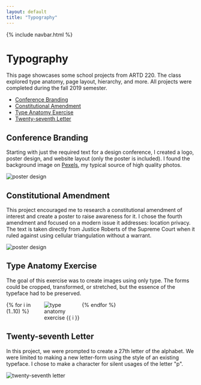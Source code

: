 ```yaml
---
layout: default
title: "Typography"
---
```


{% include navbar.html %}

# Typography

This page showcases some school projects from ARTD 220. The class explored type anatomy, page layout, hierarchy, and more. All projects were completed during the fall 2019 semester.

- [Conference Branding](#conference-branding)
- [Constitutional Amendment](#constitutional-amendment)
- [Type Anatomy Exercise](#type-anatomy-exercise)
- [Twenty-seventh Letter](#twenty-seventh-letter)

## Conference Branding

Starting with just the required text for a design conference, I created a logo, poster design, and website layout (only the poster is included). I found the background image on [Pexels](https://www.pexels.com/), my typical source of high quality photos.

<div class="row justify-content-center">
  <div class="col-sm-9 col-md-6">
    <img src="{{ site.baseurl }}/assets/images/typography/made-by-humans.jpg" alt="poster design"/>
  </div>
</div>

## Constitutional Amendment

This project encouraged me to research a constitutional amendment of interest and create a poster to raise awareness for it. I chose the fourth amendment and focused on a modern issue it addresses: location privacy. The text is taken directly from Justice Roberts of the Supreme Court when it ruled against using cellular triangulation without a warrant.

<div class="row justify-content-center">
  <div class="col-sm-9 col-md-6">
    <img src="{{ site.baseurl }}/assets/images/typography/amendment.png" alt="poster design"/>
  </div>
</div>

## Type Anatomy Exercise

The goal of this exercise was to create images using only type. The forms could be cropped, transformed, or stretched, but the essence of the typeface had to be preserved.

<div style="display: grid; grid-template-columns: 1fr 1fr 1fr 1fr 1fr;">
  {% for i in (1..10) %}
    <img src="{{ site.baseurl }}/assets/images/typography/anatomy/{{ i }}.png" alt="type anatomy exercise {{ i }}" style="padding: 0;"/>
  {% endfor %}
</div>

## Twenty-seventh Letter

In this project, we were prompted to create a 27th letter of the alphabet. We were limited to making a new letter-form using the style of an existing typeface. I chose to make a character for silent usages of the letter "p".

<div class="row justify-content-center">
  <div class="col-sm-9 col-md-6">
    <img src="{{ site.baseurl }}/assets/images/typography/twenty-seventh-letter.jpg" alt="twenty-seventh letter"/>
  </div>
</div>